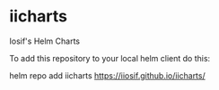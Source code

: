 # iicharts
Iosif's Helm Charts

To add this repository to your local helm client do this:

helm repo add iicharts https://iiosif.github.io/iicharts/
